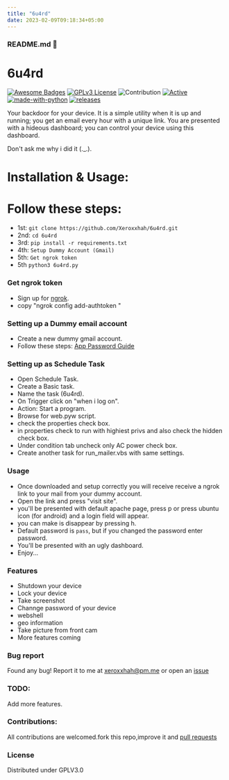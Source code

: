 ```yaml
---
title: "6u4rd"
date: 2023-02-09T09:18:34+05:00
---
```


### README.md 👋
# 6u4rd
[![Awesome Badges](https://img.shields.io/badge/badges-awesome-green.svg)](https://github.com/Xeroxxhah/6u4rd)
[![GPLv3 License](https://img.shields.io/badge/License-GPL%20v3-yellow.svg)](https://opensource.org/licenses/)
![Contribution](https://img.shields.io/badge/Contributions-Welcome-<brightgreen>)
[![Active](http://img.shields.io/badge/Status-Active-green.svg)](https://github.com/Xeroxxhah)
[![made-with-python](https://img.shields.io/badge/Made%20with-Python-1f425f.svg)](https://www.python.org/)
[![releases](https://img.shields.io/github/release/Xeroxxhah/6u4rd.svg)](https://github.com/Xeroxxhah/6u4rd/releases)

Your backdoor for your device. It is a simple utility when it is up and running; you get an email every hour with a unique link. You are presented with a hideous dashboard; you can control your device using this dashboard.

Don't ask me why i did it (._.).
# Installation & Usage:


# Follow these steps: 
- 1st: ```git clone https://github.com/Xeroxxhah/6u4rd.git```
- 2nd: ```cd 6u4rd```
- 3rd: ```pip install -r requirements.txt```
- 4th: ```Setup Dummy Account (Gmail)```
- 5th: ```Get ngrok token```
- 5th  ```python3 6u4rd.py```



### Get ngrok token
- Sign up for [ngrok](https://ngrok.com/).
- copy "ngrok config add-authtoken <token>"


### Setting up a Dummy email account
- Create a new dummy gmail account.
- Follow these steps: [App Password Guide](https://support.google.com/mail/answer/185833?hl=en)


### Setting up as Schedule Task
- Open Schedule Task.
- Create a Basic task.
- Name the task (6u4rd).
- On Trigger click on "when i log on".
- Action: Start a program.
- Browse for web.pyw script.
- check the properties check box.
- in properties check to run with highiest privs and also check the hidden check box.
- Under condition tab uncheck only AC power check box.
- Create another task for run_mailer.vbs with same settings.



### Usage
- Once downloaded and setup correctly you will receive receive a ngrok link to your mail from your dummy account.
- Open the link and press "visit site".
- you'll be presented with default apache page, press p or press ubuntu icon (for android) and a login field will appear.
- you can make is disappear by pressing h.
- Default password is ```pass```, but if you changed the password enter password.
- You'll be presented with an ugly dashboard.
- Enjoy...


### Features
- Shutdown your device
- Lock your device 
- Take screenshot
- Channge password of your device
- webshell
- geo information
- Take picture from front cam
- More features coming

### Bug report
Found any bug!
Report it to me at xeroxxhah@pm.me
or open an [issue](https://github.com/Xeroxxhah/6u4rd/issues)

### TODO:
Add more features.

### Contributions:
All contributions are welcomed.fork this repo,improve it and [pull requests](https://github.com/Xeroxxhah/6u4rd/pulls)
### License
Distributed under GPLV3.0
